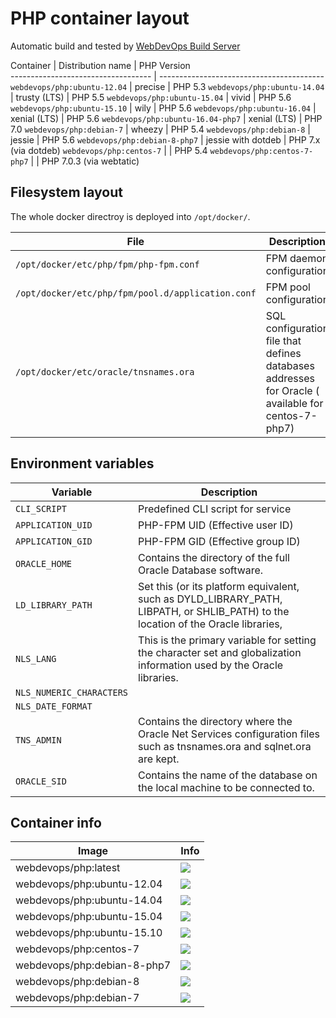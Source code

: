 # PHP container layout

Automatic build and tested by [WebDevOps Build Server](https://build.webdevops.io/)

Container                           | Distribution name        | PHP Version                                                               
----------------------------------- | -----------------------------------------
`webdevops/php:ubuntu-12.04`        | precise                  | PHP 5.3
`webdevops/php:ubuntu-14.04`        | trusty (LTS)             | PHP 5.5
`webdevops/php:ubuntu-15.04`        | vivid                    | PHP 5.6
`webdevops/php:ubuntu-15.10`        | wily                     | PHP 5.6
`webdevops/php:ubuntu-16.04`        | xenial (LTS)             | PHP 5.6
`webdevops/php:ubuntu-16.04-php7`   | xenial (LTS)             | PHP 7.0
`webdevops/php:debian-7`            | wheezy                   | PHP 5.4
`webdevops/php:debian-8`            | jessie                   | PHP 5.6
`webdevops/php:debian-8-php7`       | jessie with dotdeb       | PHP 7.x (via dotdeb)
`webdevops/php:centos-7`            |                          | PHP 5.4
`webdevops/php:centos-7-php7`       |                          | PHP 7.0.3 (via webtatic)


## Filesystem layout

The whole docker directroy is deployed into `/opt/docker/`.

File                                                   | Description
------------------------------------------------------ | ------------------------------------------------------------------------------
`/opt/docker/etc/php/fpm/php-fpm.conf`                 | FPM daemon configuration
`/opt/docker/etc/php/fpm/pool.d/application.conf`      | FPM pool configuration
`/opt/docker/etc/oracle/tnsnames.ora`                  | SQL configuration file that defines databases addresses for Oracle ( available for centos-7-php7)


## Environment variables

Variable            | Description
------------------- | ------------------------------------------------------------------------------
`CLI_SCRIPT`        | Predefined CLI script for service
`APPLICATION_UID`   | PHP-FPM UID (Effective user ID)
`APPLICATION_GID`   | PHP-FPM GID (Effective group ID)
`ORACLE_HOME`       | Contains the directory of the full Oracle Database software.
`LD_LIBRARY_PATH`   | Set this (or its platform equivalent, such as DYLD_LIBRARY_PATH, LIBPATH, or SHLIB_PATH) to the location of the Oracle libraries,
`NLS_LANG`          | This is the primary variable for setting the character set and globalization information used by the Oracle libraries.
`NLS_NUMERIC_CHARACTERS` |
`NLS_DATE_FORMAT`   |
`TNS_ADMIN`         | Contains the directory where the Oracle Net Services configuration files such as tnsnames.ora and sqlnet.ora are kept.
`ORACLE_SID`        | Contains the name of the database on the local machine to be connected to. 

## Container info

Image                               | Info                                                                       
----------------------------------- | ----------------------------------------------------------------------------------
webdevops/php:latest                | [![](https://badge.imagelayers.io/webdevops/php:latest.svg)](https://imagelayers.io/?images=webdevops/php:latest 'Get your own badge on imagelayers.io')
webdevops/php:ubuntu-12.04          | [![](https://badge.imagelayers.io/webdevops/php:ubuntu-12.04.svg)](https://imagelayers.io/?images=webdevops/php:ubuntu-12.04 'Get your own badge on imagelayers.io')
webdevops/php:ubuntu-14.04          | [![](https://badge.imagelayers.io/webdevops/php:ubuntu-14.04.svg)](https://imagelayers.io/?images=webdevops/php:ubuntu-14.04 'Get your own badge on imagelayers.io')
webdevops/php:ubuntu-15.04          | [![](https://badge.imagelayers.io/webdevops/php:ubuntu-15.04.svg)](https://imagelayers.io/?images=webdevops/php:ubuntu-15.04 'Get your own badge on imagelayers.io')
webdevops/php:ubuntu-15.10          | [![](https://badge.imagelayers.io/webdevops/php:ubuntu-15.10.svg)](https://imagelayers.io/?images=webdevops/php:ubuntu-15.14 'Get your own badge on imagelayers.io')
webdevops/php:centos-7              | [![](https://badge.imagelayers.io/webdevops/php:centos-7.svg)](https://imagelayers.io/?images=webdevops/php:centos-7 'Get your own badge on imagelayers.io')
webdevops/php:debian-8-php7         | [![](https://badge.imagelayers.io/webdevops/php:debian-8-php7.svg)](https://imagelayers.io/?images=webdevops/php:debian-8-php7 'Get your own badge on imagelayers.io')
webdevops/php:debian-8              | [![](https://badge.imagelayers.io/webdevops/php:debian-8.svg)](https://imagelayers.io/?images=webdevops/php:debian-8 'Get your own badge on imagelayers.io')
webdevops/php:debian-7              | [![](https://badge.imagelayers.io/webdevops/php:debian-7.svg)](https://imagelayers.io/?images=webdevops/php:debian-7 'Get your own badge on imagelayers.io')
